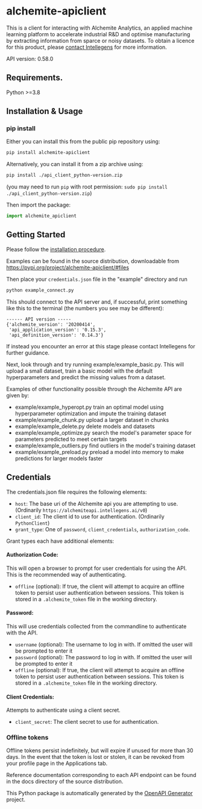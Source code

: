 # alchemite-apiclient

This is a client for interacting with Alchemite Analytics, an applied machine learning platform to accelerate industrial
R&D and optimise manufacturing by extracting information from sparce or noisy datasets.
To obtain a licence for this product, please [contact Intellegens](https://intellegens.com/contact-us/) for more information.

API version: 0.58.0

## Requirements.

Python >=3.8

## Installation & Usage
### pip install
Either you can install this from the public pip repository using:

```sh
pip install alchemite-apiclient
```

Alternatively, you can install it from a zip archive using:

```sh
pip install ./api_client_python-version.zip
```
(you may need to run `pip` with root permission: `sudo pip install ./api_client_python-version.zip`)

Then import the package:
```python
import alchemite_apiclient
```

## Getting Started

Please follow the [installation procedure](#installation--usage).

Examples can be found in the source distribution, downloadable from https://pypi.org/project/alchemite-apiclient/#files

Then place your `credentials.json` file in the "example" directory and run
```bash
python example_connect.py
```
This should connect to the API server and, if successful, print something like this to the terminal (the numbers you see may be different):
```
------ API version -----
{'alchemite_version': '20200414',
 'api_application_version': '0.15.3',
 'api_definition_version': '0.14.3'}
```
If instead you encounter an error at this stage please contact Intellegens for further guidance.

Next, look through and try running example/example_basic.py.  This will upload a small dataset, train a basic model with the default hyperparameters and predict the missing values from a dataset.

Examples of other functionality possible through the Alchemite API are given by:
- example/example_hyperopt.py train an optimal model using hyperparameter optimization and impute the training dataset
- example/example_chunk.py upload a larger dataset in chunks
- example/example_delete.py delete models and datasets
- example/example_optimize.py search the model's parameter space for parameters predicted to meet certain targets
- example/example_outliers.py find outliers in the model's training dataset
- example/example_preload.py preload a model into memory to make predictions for larger models faster

## Credentials

The credentials.json file requires the following elements:
- `host`: The base uri of the Alchemite api you are attempting to use. (Ordinarily `https://alchemiteapi.intellegens.ai/v0`)
- `client_id`: The client id to use for authentication. (Ordinarily `PythonClient`)
- `grant_type`: One of `password`, `client_credentials`, `authorization_code`.

Grant types each have additional elements:
#### Authorization Code:
This will open a browser to prompt for user credentials for using the API. This is the recommended way of authenticating.
- `offline` (optional): If true, the client will attempt to acquire an offline token to persist user authentication between sessions. This token is stored in a `.alchemite_token` file in the working directory.

#### Password:
This will use credentials collected from the commandline to authenticate with the API.
- `username` (optional): The username to log in with. If omitted the user will be prompted to enter it
- `password` (optional): The password to log in with. If omitted the user will be prompted to enter it
- `offline` (optional): If true, the client will attempt to acquire an offline token to persist user authentication between sessions. This token is stored in a `.alchemite_token` file in the working directory.

#### Client Credentials:
Attempts to authenticate using a client secret.
- `client_secret`: The client secret to use for authentication.

### Offline tokens
Offline tokens persist indefinitely, but will expire if unused for more than 30 days.
In the event that the token is lost or stolen, it can be revoked from your profile page in the Applications tab.

Reference documentation corresponding to each API endpoint can be found in the docs directory of the source distribution.

This Python package is automatically generated by the [OpenAPI Generator](https://openapi-generator.tech) project.
